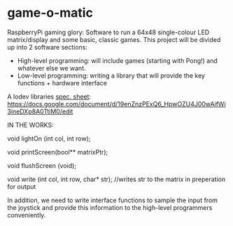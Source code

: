 game-o-matic
============

RaspberryPi gaming glory: Software to run a 64x48 single-colour LED matrix/display and some basic, classic games. This project will be divided up into 2 software sections:
- High-level programming: will include games (starting with Pong!) and whatever else we want.
- Low-level programming: writing a library that will provide the key functions + hardware interface

A lodev libraries <a href="https://docs.google.com/document/d/19enZnzPExQ6_HpwOZU4J00wAjfWi3ineDXp8A0TtiM0/edit">spec. sheet</a>: https://docs.google.com/document/d/19enZnzPExQ6_HpwOZU4J00wAjfWi3ineDXp8A0TtiM0/edit

IN THE WORKS:

void lightOn (int col, int row);

void printScreen(bool** matrixPtr);

void flushScreen (void);

void write (int col, int row, char* str); //writes str to the matrix in preperation for output

In addition, we need to write interface functions to sample the input from the joystick and provide this information to the high-level programmers conveniently.
